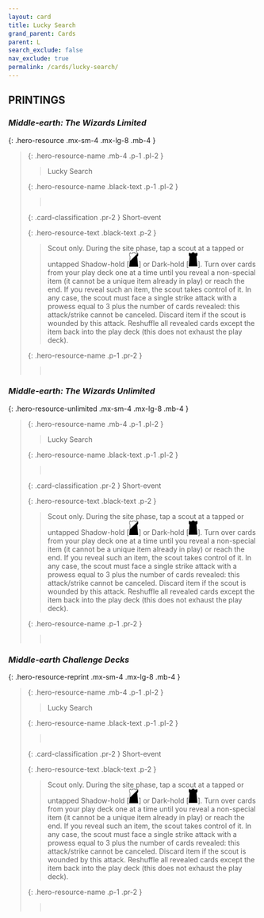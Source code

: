 ```yaml
---
layout: card
title: Lucky Search
grand_parent: Cards
parent: L
search_exclude: false
nav_exclude: true
permalink: /cards/lucky-search/
---
```


## PRINTINGS


### _Middle-earth: The Wizards Limited_

{: .hero-resource .mx-sm-4 .mx-lg-8 .mb-4 }
> {: .hero-resource-name .mb-4 .p-1 .pl-2 }
> > <div class="card-mp"></div>
> > <div class="card-name">Lucky Search</div>
>
> {: .hero-resource-name .black-text .p-1 .pl-2 }
> > &nbsp;
>
> {: .card-classification .pr-2 }
> Short-event
>
> {: .hero-resource-text .black-text .p-2 }
> > Scout only. During the site phase, tap a scout at a tapped or untapped Shadow-hold \[![](/assets/images/shadow-hold.svg)] or Dark-hold \[![](/assets/images/dark-hold.svg)]. Turn over cards from your play deck one at a time until you reveal a non-special item (it cannot be a unique item already in play) or reach the end. If you reveal such an item, the scout takes control of it. In any case, the scout must face a single strike attack with a prowess equal to 3 plus the number of cards revealed: this attack/strike cannot be canceled. Discard item if the scout is wounded by this attack. Reshuffle all revealed cards except the item back into the play deck (this does not exhaust the play deck). 
> 
> {: .hero-resource-name .p-1 .pr-2 }
> > <div class="card-shield"></div>
> > <div class="card-corruption">&nbsp;</div>

### _Middle-earth: The Wizards Unlimited_

{: .hero-resource-unlimited .mx-sm-4 .mx-lg-8 .mb-4 }
> {: .hero-resource-name .mb-4 .p-1 .pl-2 }
> > <div class="card-mp"></div>
> > <div class="card-name">Lucky Search</div>
>
> {: .hero-resource-name .black-text .p-1 .pl-2 }
> > &nbsp;
>
> {: .card-classification .pr-2 }
> Short-event
>
> {: .hero-resource-text .black-text .p-2 }
> > Scout only. During the site phase, tap a scout at a tapped or untapped Shadow-hold \[![](/assets/images/shadow-hold.svg)] or Dark-hold \[![](/assets/images/dark-hold.svg)]. Turn over cards from your play deck one at a time until you reveal a non-special item (it cannot be a unique item already in play) or reach the end. If you reveal such an item, the scout takes control of it. In any case, the scout must face a single strike attack with a prowess equal to 3 plus the number of cards revealed: this attack/strike cannot be canceled. Discard item if the scout is wounded by this attack. Reshuffle all revealed cards except the item back into the play deck (this does not exhaust the play deck). 
> 
> {: .hero-resource-name .p-1 .pr-2 }
> > <div class="card-shield"></div>
> > <div class="card-corruption">&nbsp;</div>

### _Middle-earth Challenge Decks_

{: .hero-resource-reprint .mx-sm-4 .mx-lg-8 .mb-4 }
> {: .hero-resource-name .mb-4 .p-1 .pl-2 }
> > <div class="card-mp"></div>
> > <div class="card-name">Lucky Search</div>
>
> {: .hero-resource-name .black-text .p-1 .pl-2 }
> > &nbsp;
>
> {: .card-classification .pr-2 }
> Short-event
>
> {: .hero-resource-text .black-text .p-2 }
> > Scout only. During the site phase, tap a scout at a tapped or untapped Shadow-hold \[![](/assets/images/shadow-hold.svg)] or Dark-hold \[![](/assets/images/dark-hold.svg)]. Turn over cards from your play deck one at a time until you reveal a non-special item (it cannot be a unique item already in play) or reach the end. If you reveal such an item, the scout takes control of it. In any case, the scout must face a single strike attack with a prowess equal to 3 plus the number of cards revealed: this attack/strike cannot be canceled. Discard item if the scout is wounded by this attack. Reshuffle all revealed cards except the item back into the play deck (this does not exhaust the play deck). 
> 
> {: .hero-resource-name .p-1 .pr-2 }
> > <div class="card-shield"></div>
> > <div class="card-corruption">&nbsp;</div>

